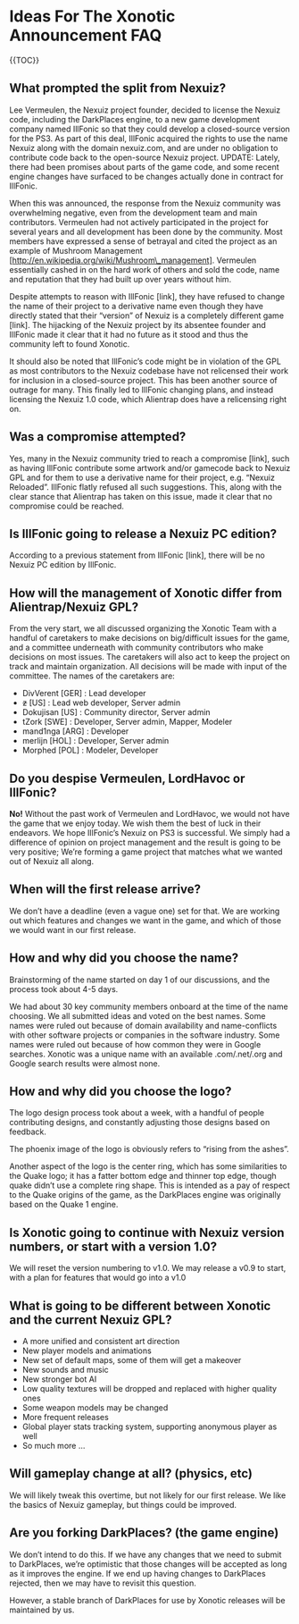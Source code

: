 Ideas For The Xonotic Announcement FAQ
======================================

{{TOC}}

What prompted the split from Nexuiz?
------------------------------------

Lee Vermeulen, the Nexuiz project founder, decided to license the Nexuiz code, including the DarkPlaces engine, to a new game development company named IllFonic so that they could develop a closed-source version for the PS3. As part of this deal, IllFonic acquired the rights to use the name Nexuiz along with the domain nexuiz.com, and are under no obligation to contribute code back to the open-source Nexuiz project. UPDATE: Lately, there had been promises about parts of the game code, and some recent engine changes have surfaced to be changes actually done in contract for IllFonic.

When this was announced, the response from the Nexuiz community was overwhelming negative, even from the development team and main contributors. Vermeulen had not actively participated in the project for several years and all development has been done by the community. Most members have expressed a sense of betrayal and cited the project as an example of Mushroom Management [http://en.wikipedia.org/wiki/Mushroom\_management]. Vermeulen essentially cashed in on the hard work of others and sold the code, name and reputation that they had built up over years without him.

Despite attempts to reason with IllFonic [link], they have refused to change the name of their project to a derivative name even though they have directly stated that their “version” of Nexuiz is a completely different game [link]. The hijacking of the Nexuiz project by its absentee founder and IllFonic made it clear that it had no future as it stood and thus the community left to found Xonotic.

It should also be noted that IllFonic’s code might be in violation of the GPL as most contributors to the Nexuiz codebase have not relicensed their work for inclusion in a closed-source project. This has been another source of outrage for many. This finally led to IllFonic changing plans, and instead licensing the Nexuiz 1.0 code, which Alientrap does have a relicensing right on.

Was a compromise attempted?
---------------------------

Yes, many in the Nexuiz community tried to reach a compromise [link], such as having IllFonic contribute some artwork and/or gamecode back to Nexuiz GPL and for them to use a derivative name for their project, e.g. “Nexuiz Reloaded”. IllFonic flatly refused all such suggestions. This, along with the clear stance that Alientrap has taken on this issue, made it clear that no compromise could be reached.

Is IllFonic going to release a Nexuiz PC edition?
-------------------------------------------------

According to a previous statement from IllFonic [link], there will be no Nexuiz PC edition by IllFonic.

How will the management of Xonotic differ from Alientrap/Nexuiz GPL?
--------------------------------------------------------------------

From the very start, we all discussed organizing the Xonotic Team with a handful of caretakers to make decisions on big/difficult issues for the game, and a committee underneath with community contributors who make decisions on most issues. The caretakers will also act to keep the project on track and maintain organization. All decisions will be made with input of the committee. The names of the caretakers are:

-   DivVerent [GER] : Lead developer
-   ~~z~~ [US] : Lead web developer, Server admin
-   Dokujisan [US] : Community director, Server admin
-   tZork [SWE] : Developer, Server admin, Mapper, Modeler
-   mand1nga [ARG] : Developer
-   merlijn [HOL] : Developer, Server admin
-   Morphed [POL] : Modeler, Developer

Do you despise Vermeulen, LordHavoc or IllFonic?
------------------------------------------------

**No!** Without the past work of Vermeulen and LordHavoc, we would not have the game that we enjoy today. We wish them the best of luck in their endeavors. We hope IllFonic’s Nexuiz on PS3 is successful. We simply had a difference of opinion on project management and the result is going to be very positive; We’re forming a game project that matches what we wanted out of Nexuiz all along.

When will the first release arrive?
-----------------------------------

We don’t have a deadline (even a vague one) set for that. We are working out which features and changes we want in the game, and which of those we would want in our first release.

How and why did you choose the name?
------------------------------------

Brainstorming of the name started on day 1 of our discussions, and the process took about 4-5 days.

We had about 30 key community members onboard at the time of the name choosing. We all submitted ideas and voted on the best names. Some names were ruled out because of domain availability and name-conflicts with other software projects or companies in the software industry. Some names were ruled out because of how common they were in Google searches. Xonotic was a unique name with an available .com/.net/.org and Google search results were almost none.

How and why did you choose the logo?
------------------------------------

The logo design process took about a week, with a handful of people contributing designs, and constantly adjusting those designs based on feedback.

The phoenix image of the logo is obviously refers to “rising from the ashes”.

Another aspect of the logo is the center ring, which has some similarities to the Quake logo; it has a fatter bottom edge and thinner top edge, though quake didn’t use a complete ring shape. This is intended as a pay of respect to the Quake origins of the game, as the DarkPlaces engine was originally based on the Quake 1 engine.

Is Xonotic going to continue with Nexuiz version numbers, or start with a version 1.0?
--------------------------------------------------------------------------------------

We will reset the version numbering to v1.0. We may release a v0.9 to start, with a plan for features that would go into a v1.0

What is going to be different between Xonotic and the current Nexuiz GPL?
-------------------------------------------------------------------------

-   A more unified and consistent art direction
-   New player models and animations
-   New set of default maps, some of them will get a makeover
-   New sounds and music
-   New stronger bot AI
-   Low quality textures will be dropped and replaced with higher quality ones
-   Some weapon models may be changed
-   More frequent releases
-   Global player stats tracking system, supporting anonymous player as well
-   So much more …

Will gameplay change at all? (physics, etc)
-------------------------------------------

We will likely tweak this overtime, but not likely for our first release. We like the basics of Nexuiz gameplay, but things could be improved.

Are you forking DarkPlaces? (the game engine)
---------------------------------------------

We don’t intend to do this. If we have any changes that we need to submit to DarkPlaces, we’re optimistic that those changes will be accepted as long as it improves the engine. If we end up having changes to DarkPlaces rejected, then we may have to revisit this question.

However, a stable branch of DarkPlaces for use by Xonotic releases will be maintained by us.
